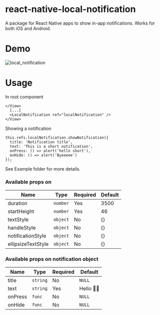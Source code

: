 # react-native-local-notification

A package for React Native apps to show in-app notifications. Works for both iOS and Android.

# Demo
![local_notification](https://cloud.githubusercontent.com/assets/6998447/22668160/fd930aa2-ecbf-11e6-9a0b-ee03b505ed18.gif)

# Usage
In root component
```
</View>
  [...]
  <LocalNotification ref="localNotification" />
</View>
```

Showing a notification
```
this.refs.localNotification.showNotification({
  title: 'Notification title',
  text: 'This is a short notification',
  onPress: () => alert('hello short'),
  onHide: () => alert('Byeeeee')
});
```

See Example folder for more details.

### Available props on <LocalNotification />

Name | Type | Required | Default
--- | --- | --- | ---
duration | `number` | Yes | 3500
startHeight | `number` | Yes | 46
textStyle | `object` | No | {}
handleStyle | `object` | No | {}
notificationStyle | `object` | No | {}
ellipsizeTextStyle | `object` | No | {}


### Available props on notification object

Name | Type | Required | Default
--- | --- | --- | ---
title | `string` | No | `NULL`
text | `string` | Yes | Hello 👋🏼
onPress | `func` | No | `NULL`
onHide | `func` | No | `NULL`

